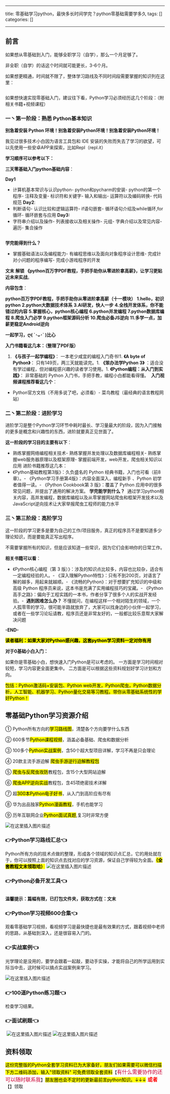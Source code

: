 
--- 
title:  零基础学习python，最快多长时间学完？python零基础需要学多久 
tags: []
categories: [] 

---
## 前言

如果想从零基础到入门，能够全职学习（自学），那么一个月足够了。

非全职（自学）的话这个时间就可能更长，3-6个月。

如果想更精通，时间就不限了，整体学习路线及不同时间段需要掌握的知识列在这里：

<img src="https://img-blog.csdnimg.cn/img_convert/7d5ede039eb65b4ed26f3da08daf2ad6.png#pic_center" alt="">

如果想快速实现零基础入门，建议往下看，Python学习必须经历这几个阶段：（附相关书籍+视频课程）

### 一丶第一阶段：熟悉 Python基本知识

**别急着安装 Python 环境！别急着安装Python环境！别急着安装Python环境！**

>  
 我见过很多技术小白因为语言工具包和 IDE 安装的失败而失去了学习的欲望，可以先使用一些安卓APP来探索，比如Repl（repl.it） 


**学习顺序可以参考以下：**

**三天零基础入门python基础内容**：

**Day1**
- 计算机基本常识与认识python- python和pycharm的安装- python的第一个程序- 注释及变量- 标识符和关键字- 输入和输出- 运算符以及编码转换- 代码规范
**Day2**:
- 判断语句- 认识比较和逻辑运算符- if语句嵌套- 循环语句介绍及while循环,for循环- 循环嵌套与应用
**Day3:**
- 字符串介绍以及操作- 列表接收以及相关操作- 元组- 字典介绍以及常见内容- 遍历- 集合操作
<img src="https://img-blog.csdnimg.cn/img_convert/057d7c51b849e8d8992d2147846f6f71.png#pic_center" alt="">

**学完能得到什么？** <img src="https://img-blog.csdnimg.cn/img_convert/9d106958e774c765205bb3da46210e25.png#pic_center" alt="">
- 掌握基础语法以及编程能力- 有编程思维以及面向对象程序设计思维- 完成针对小问题的程序编写- 完成小游戏程序的开发
>  
 **文末** **解锁 《python百万字PDF教程，手把手助你从零进阶拿高薪》，让学习更贴近未来实战**。 


**内容包含**：

>  
 **python百万字PDF教程，手把手助你从零进阶拿高薪（十一模块）** **1.hello，初识python** **2.python大数据技术体系** **3.AI研发，快人一步** **4.全栈开发体系，你不能错过的内容** **5.掌握核心，python核心编程** **6.python并发编程** **7.python数据库编程** **8.爬虫入门必学** **9.python框架源码分析** **10.爬虫必备JS逆向** **11.多学一点，加薪更稳定Android逆向** 


**一起学习，ღ( ´･ᴗ･` )比心**

**入门书籍看这几本：（整理了PDF版）**
1. **《与孩子一起学编程》**： 一本老少咸宜的编程入门奇书!1. **《A byte of Python》**： 只有149页，两三天就能读完。1. **《笨办法学Python 3》** ：适合没有学过编程，但对编程感兴趣的读者学习使用。1. **《Python编程：从入门到实践》**： 非常基础的 Python 入门书，手把手教，编程小白都能看得懂。 <img src="https://img-blog.csdnimg.cn/img_convert/8e6e69f59121119915d738aa962cb481.png#pic_center" alt="">
**入门视频课程推荐看这几个**：
- Python官方文档（不用多说了吧，必须看）- 菜鸟教程（最经典的语言教程网站）
### 二丶第二阶段：进阶学习

进阶学习是整个Python学习环节中耗时最长、学习量最大的阶段，因为入门接触的更多是概念和兴趣性的东西，进阶就要真正见世面了。

**这一阶段的学习目的主要有以下**：
- 熟练掌握网络编程相关技术- 熟练掌握并发处理以及数据库编程相关- 熟练掌握web服务器原理以及框架原理- 掌握前端开发，web开发，爬虫相关知识以应用
进阶书籍推荐这几本：
- 《Python基础教程第3版》：久负盛名的 Python 经典书籍，入门也可看（前8章）。- 《Python学习手册第4版》：内容全面深入，编程新手 、Python 初学者值得一读。- 《Python Cookbook第 3 版》：覆盖了 Python 应用中的很多常见问题，并提出了通用的解决方案。
**学完能学到什么？** <img src="https://img-blog.csdnimg.cn/img_convert/5e60931ed39aa13409b333fb33a6f322.png#pic_center" alt=""> 通过学习python相关内容，高并发编程，数据库编程以及从零掌握网站爬虫和框架开发技术以及JavaScript逆向技术让大家举报爬虫工程师的能力水平

### 三丶第三阶段：高阶学习

这一阶段的学习更多是要为自己的工作/项目服务，真正的程序员不是要知道多少理论知识，而是要能真正写出程序。

不需要掌握所有的知识，但是应该知道一些常识，因为它们会影响你的日常工作。

**相关书籍可以看**：
- 《Python核心编程（第 3 版）》：涉及的知识点比较多，内容也比较杂，适合有一定编程经验的人。- 《深入理解Python特性》：只有不到200页，对语言了解的越多，用起来就越顺。- 《流畅的Python》：对于想要扩充知识的中级和高级 Python 程序员来说，这本书是充满了实用编程技巧的宝藏。- 《Python高手之路》：偏向于工程实践的一本书，作者分享了很多个人的实战开发经验。- <img src="https://img-blog.csdnimg.cn/img_convert/3671aab892c432308016d2b28182434f.png#pic_center" alt="">
**遇到困难怎么办？** 不懂就问，在编程这样一个相对陌生的领域，一个人孤零零的学习，很可能半路就放弃了，大家可以找身边的小伙伴一起学习，或者在一些学习论坛请教，程序员还是非常友好的，一般都比较乐意帮大家解决问题

**-END-**

<mark>**读者福利：如果大家对Python感兴趣，这套python学习资料一定对你有用**</mark>

**对于0基础小白入门：**

>  
 如果你是零基础小白，想快速入门Python是可以考虑的。 
 一方面是学习时间相对较短，学习内容更全面更集中。 二方面是可以根据这些资料规划好学习计划和方向。 


<mark>包括：Python激活码+安装包、Python web开发，Python爬虫，Python数据分析，人工智能、机器学习、Python量化交易等习教程。带你从零基础系统性的学好Python！</mark>

## 零基础Python学习资源介绍

① Python所有方向的<mark>学习路线图</mark>，清楚各个方向要学什么东西

② 600多节<mark>Python课程视频</mark>，涵盖必备基础、爬虫和数据分析

③ 100多个<mark>Python实战案例</mark>，含50个超大型项目详解，学习不再是只会理论

④ 20款主流手游迫解 <mark>爬虫手游逆行迫解教程包</mark>

⑤ <mark>爬虫与反爬虫攻防</mark>教程包，含15个大型网站迫解

⑥ <mark>爬虫APP逆向实战</mark>教程包，含45项绝密技术详解

⑦ 超<mark>300本Python电子好书</mark>，从入门到高阶应有尽有

⑧ 华为出品独家<mark>Python漫画教程</mark>，手机也能学习

⑨ 历年互联网企业<mark>Python面试真题</mark>,复习时非常方便

<img src="https://img-blog.csdnimg.cn/7c1055f9bb6e41af9262556bdf20e084.png#pic_center" alt="在这里插入图片描述">

### 👉Python学习路线汇总👈

Python所有方向的技术点做的整理，形成各个领域的知识点汇总，它的用处就在于，你可以按照上面的知识点去找对应的学习资源，保证自己学得较为全面。<mark>**（全套教程文末领取哈）**</mark> <img src="https://img-blog.csdnimg.cn/9f969354b48f4e3ab0253e89203deca2.png#pic_center" alt="在这里插入图片描述">

### 👉Python必备开发工具👈

<img src="https://img-blog.csdnimg.cn/img_convert/6be280b059df8debff4a4b52d6a6ad1f.png#pic_center" alt="">

**温馨提示：篇幅有限，已打包文件夹，获取方式在：文末**

### 👉Python学习视频600合集👈

观看零基础学习视频，看视频学习是最快捷也是最有效果的方式，跟着视频中老师的思路，从基础到深入，还是很容易入门的。 <img src="https://img-blog.csdnimg.cn/img_convert/f2a1e9c7368b6ac7d169ab4147b537f4.png#pic_center" alt="">

### 👉实战案例👈

光学理论是没用的，要学会跟着一起敲，要动手实操，才能将自己的所学运用到实际当中去，这时候可以搞点实战案例来学习。

<img src="https://img-blog.csdnimg.cn/6cf364e7eeb64b0da07021bce5a59ec6.png#pic_center" alt="在这里插入图片描述">

### 👉100道Python练习题👈

检查学习结果。<img src="https://img-blog.csdnimg.cn/img_convert/15bc30b75e1de8c9fa2daab3742d4430.png#pic_center" alt="">

### 👉面试刷题👈

<img src="https://img-blog.csdnimg.cn/img_convert/99f6475fb1237ba21e45d55c67bf83f4.png#pic_center" alt="">

<img src="https://img-blog.csdnimg.cn/3360d1bcb588491dac483ff4c30fb05c.png#pic_center" alt="在这里插入图片描述">

<img src="https://img-blog.csdnimg.cn/49fe592a1ae644c2822a1b4a850724cd.png#pic_center" alt="在这里插入图片描述">

## 资料领取

<mark>这份完整版的Python全套学习资料已为大家备好，朋友们如果需要可以微信扫描下方二维码添加，输入"领取资料" 可免费领取全套资料</mark>【<font color="#CC0033" size="3" face="微软雅黑">有什么需要协作的还可以随时联系我</font>】<mark>朋友圈也会不定时的更新最前言python知识。↓↓↓</mark><font color="red" size="3"> **或者**</font> 【】领取
